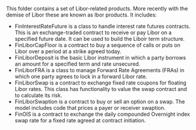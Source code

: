 This folder contains a set of Libor-related products. More recently with the demise of Libor these are known as Ibor products. It includes:

* FinInterestRateFuture is a class to handle interest rate futures contracts. This is an exchange-traded contract to receive or pay Libor on a specified future date. It can be used to build the Liboir term structure. 
* FinLiborCapFloor is a contract to buy a sequence of calls or puts on Libor over a period at a strike agreed today.
* FinLiborDeposit is the basic Libor instrument in which a party borrows an amount for a specified term and rate unsecured.
* FinLiborFRA is a class to manage Forward Rate Agreements (FRAs) in which one party agrees to lock in a forward Libor rate.
* FinLiborSwap is a contract to exchange fixed rate coupons for floating Libor rates. This class has functionality to value the swap contract and to calculate its risk.
* FinLiborSwaption is a contract to buy or sell an option on a swap. The model includes code that prices a payer or receiver swaption.
* FinOIS is a contract to exchange the daily compounded Overnight index swap rate for a fixed rate agreed at contract initiation.
